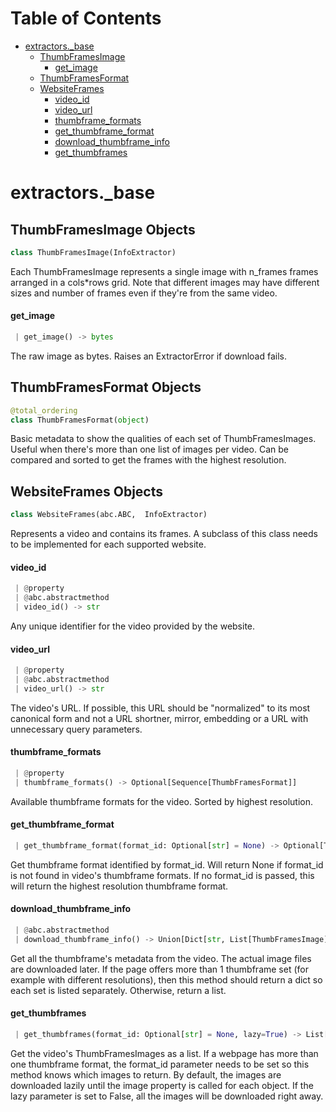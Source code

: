 # Table of Contents

* [extractors.\_base](#extractors._base)
  * [ThumbFramesImage](#extractors._base.ThumbFramesImage)
    * [get\_image](#extractors._base.ThumbFramesImage.get_image)
  * [ThumbFramesFormat](#extractors._base.ThumbFramesFormat)
  * [WebsiteFrames](#extractors._base.WebsiteFrames)
    * [video\_id](#extractors._base.WebsiteFrames.video_id)
    * [video\_url](#extractors._base.WebsiteFrames.video_url)
    * [thumbframe\_formats](#extractors._base.WebsiteFrames.thumbframe_formats)
    * [get\_thumbframe\_format](#extractors._base.WebsiteFrames.get_thumbframe_format)
    * [download\_thumbframe\_info](#extractors._base.WebsiteFrames.download_thumbframe_info)
    * [get\_thumbframes](#extractors._base.WebsiteFrames.get_thumbframes)

<a name="extractors._base"></a>
# extractors.\_base

<a name="extractors._base.ThumbFramesImage"></a>
## ThumbFramesImage Objects

```python
class ThumbFramesImage(InfoExtractor)
```

Each ThumbFramesImage represents a single image with n_frames frames arranged in a cols*rows grid.
Note that different images may have different sizes and number of frames even if they're from the same video.

<a name="extractors._base.ThumbFramesImage.get_image"></a>
#### get\_image

```python
 | get_image() -> bytes
```

The raw image as bytes.
Raises an ExtractorError if download fails.

<a name="extractors._base.ThumbFramesFormat"></a>
## ThumbFramesFormat Objects

```python
@total_ordering
class ThumbFramesFormat(object)
```

Basic metadata to show the qualities of each set of ThumbFramesImages.
Useful when there's more than one list of images per video.
Can be compared and sorted to get the frames with the highest resolution.

<a name="extractors._base.WebsiteFrames"></a>
## WebsiteFrames Objects

```python
class WebsiteFrames(abc.ABC,  InfoExtractor)
```

Represents a video and contains its frames.
A subclass of this class needs to be implemented for each supported website.

<a name="extractors._base.WebsiteFrames.video_id"></a>
#### video\_id

```python
 | @property
 | @abc.abstractmethod
 | video_id() -> str
```

Any unique identifier for the video provided by the website.

<a name="extractors._base.WebsiteFrames.video_url"></a>
#### video\_url

```python
 | @property
 | @abc.abstractmethod
 | video_url() -> str
```

The video's URL.
If possible, this URL should be "normalized" to its most canonical form
and not a URL shortner, mirror, embedding or a URL with unnecessary query parameters.

<a name="extractors._base.WebsiteFrames.thumbframe_formats"></a>
#### thumbframe\_formats

```python
 | @property
 | thumbframe_formats() -> Optional[Sequence[ThumbFramesFormat]]
```

Available thumbframe formats for the video. Sorted by highest resolution.

<a name="extractors._base.WebsiteFrames.get_thumbframe_format"></a>
#### get\_thumbframe\_format

```python
 | get_thumbframe_format(format_id: Optional[str] = None) -> Optional[ThumbFramesFormat]
```

Get thumbframe format identified by format_id.
Will return None if format_id is not found in video's thumbframe formats.
If no format_id is passed, this will return the highest resolution thumbframe format.

<a name="extractors._base.WebsiteFrames.download_thumbframe_info"></a>
#### download\_thumbframe\_info

```python
 | @abc.abstractmethod
 | download_thumbframe_info() -> Union[Dict[str, List[ThumbFramesImage]], List[ThumbFramesImage]]
```

Get all the thumbframe's metadata from the video. The actual image files are downloaded later.
If the page offers more than 1 thumbframe set (for example with different resolutions),
then this method should return a dict so each set is listed separately. Otherwise, return a list.

<a name="extractors._base.WebsiteFrames.get_thumbframes"></a>
#### get\_thumbframes

```python
 | get_thumbframes(format_id: Optional[str] = None, lazy=True) -> List[ThumbFramesImage]
```

Get the video's ThumbFramesImages as a list.
If a webpage has more than one thumbframe format, the format_id parameter needs to be set so this method
knows which images to return.
By default, the images are downloaded lazily until the image property is called for each object.
If the lazy parameter is set to False, all the images will be downloaded right away.
